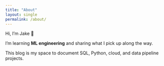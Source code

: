 ```yaml
---
title: "About"
layout: single
permalink: /about/
---
```


Hi, I’m Jake 👋  

I’m learning **ML engineering** and sharing what I pick up along the way.  

This blog is my space to document SQL, Python, cloud, and data pipeline projects.
